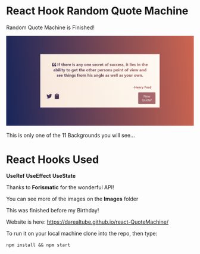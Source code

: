 # React Hook Random Quote Machine

Random Quote Machine is Finished!

![](/src/images/im1.png)

This is only one of the 11 Backgrounds you will see...

# React Hooks Used

**UseRef**
**UseEffect**
**UseState**

Thanks to **Forismatic** for the wonderful API!

You can see more of the images on the **Images** folder

This was finished before my Birthday!

Website is here: https://darealtube.github.io/react-QuoteMachine/

To run it on your local machine clone into the repo, then type: 

    npm install && npm start
